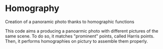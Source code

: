 # Homography
Creation of a panoramic photo thanks to homographic functions

This code aims a producing a panoarmic photo with different pictures of the same scene. To do so, it matches "prominent" points, called Harris points. Then, it performs homographies on pictury to assemble them properly.
